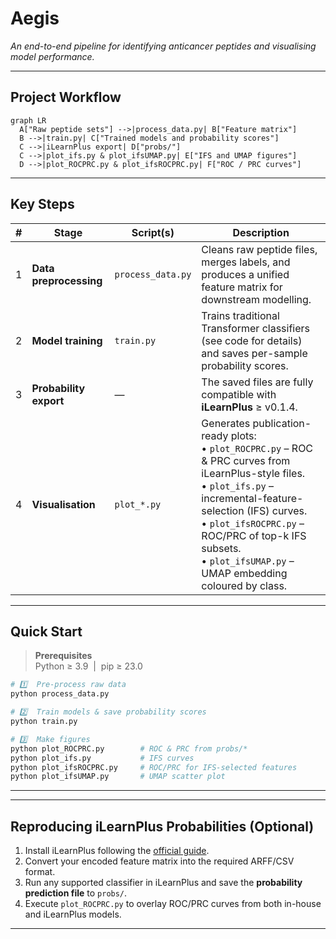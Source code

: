 # Aegis
*An end-to-end pipeline for identifying anticancer peptides and visualising model performance.*

---

## Project Workflow

```mermaid
graph LR
  A["Raw peptide sets"] -->|process_data.py| B["Feature matrix"]
  B -->|train.py| C["Trained models and probability scores"]
  C -->|iLearnPlus export| D["probs/"]
  C -->|plot_ifs.py & plot_ifsUMAP.py| E["IFS and UMAP figures"]
  D -->|plot_ROCPRC.py & plot_ifsROCPRC.py| F["ROC / PRC curves"]
```

---

## Key Steps

| # | Stage | Script(s) | Description |
|---|-------|-----------|-------------|
| 1 | **Data preprocessing** | `process_data.py` | Cleans raw peptide files, merges labels, and produces a unified feature matrix for downstream modelling. |
| 2 | **Model training** | `train.py` | Trains traditional Transformer classifiers (see code for details) and saves per-sample probability scores. |
| 3 | **Probability export** | — | The saved files are fully compatible with **iLearnPlus** ≥ v0.1.4. |
| 4 | **Visualisation** | `plot_*.py` | Generates publication-ready plots:<br/>• `plot_ROCPRC.py` – ROC & PRC curves from iLearnPlus-style files.<br/>• `plot_ifs.py` – incremental-feature-selection (IFS) curves.<br/>• `plot_ifsROCPRC.py` – ROC/PRC of top-k IFS subsets.<br/>• `plot_ifsUMAP.py` – UMAP embedding coloured by class. |

---

## Quick Start

> **Prerequisites**  
> Python ≥ 3.9 &nbsp;|&nbsp; pip ≥ 23.0  

```bash
# 1️⃣  Pre-process raw data
python process_data.py

# 2️⃣  Train models & save probability scores
python train.py          

# 3️⃣  Make figures
python plot_ROCPRC.py        # ROC & PRC from probs/*
python plot_ifs.py           # IFS curves
python plot_ifsROCPRC.py     # ROC/PRC for IFS-selected features
python plot_ifsUMAP.py       # UMAP scatter plot
```

---


---

## Reproducing **iLearnPlus** Probabilities (Optional)

1. Install iLearnPlus following the [official guide](https://github.com/Superzchen/iLearnPlus).
2. Convert your encoded feature matrix into the required ARFF/CSV format.
3. Run any supported classifier in iLearnPlus and save the **probability prediction file** to `probs/`.
4. Execute `plot_ROCPRC.py` to overlay ROC/PRC curves from both in-house and iLearnPlus models.

---

